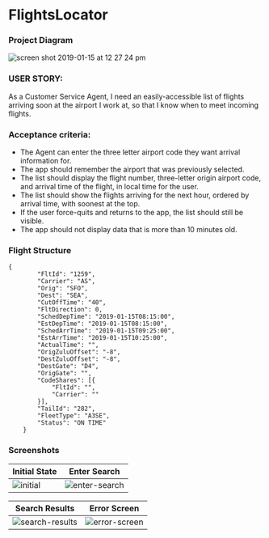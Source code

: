 # FlightsLocator


### Project Diagram

![screen shot 2019-01-15 at 12 27 24 pm](https://user-images.githubusercontent.com/6865674/51293692-d50a0980-19c4-11e9-8aa5-78622deac0c4.png)

### USER STORY:
 
As a Customer Service Agent, I need an easily-accessible list of flights arriving soon at the airport I work at, so that I know when to meet incoming flights.
 
### Acceptance criteria:
 
* The Agent can enter the three letter airport code they want arrival information for.
* The app should remember the airport that was previously selected.
* The list should display the flight number, three-letter origin airport code, and arrival time of the flight, in local time for the user.
* The list should show the flights arriving for the next hour, ordered by arrival time, with soonest at the top. 
* If the user force-quits and returns to the app, the list should still be visible.
* The app should not display data that is more than 10 minutes old.


### Flight Structure

```
{
		"FltId": "1259",
		"Carrier": "AS",
		"Orig": "SFO",
		"Dest": "SEA",
		"CutOffTime": "40",
		"FltDirection": 0,
		"SchedDepTime": "2019-01-15T08:15:00",
		"EstDepTime": "2019-01-15T08:15:00",
		"SchedArrTime": "2019-01-15T09:25:00",
		"EstArrTime": "2019-01-15T10:25:00",
		"ActualTime": "",
		"OrigZuluOffset": "-8",
		"DestZuluOffset": "-8",
		"DestGate": "D4",
		"OrigGate": "",
		"CodeShares": [{
			"FltId": "",
			"Carrier": ""
		}],
		"TailId": "282",
		"FleetType": "A3SE",
		"Status": "ON TIME"
	}
```

### Screenshots

| Initial State | Enter Search |
| --- | --- | 
| ![initial](https://user-images.githubusercontent.com/6865674/51293642-ac820f80-19c4-11e9-99da-d2ae0b23e06f.png) | ![enter-search](https://user-images.githubusercontent.com/6865674/51293648-b277f080-19c4-11e9-8757-d37cb396fb3c.png) |


| Search Results | Error Screen |
| --- | --- | 
| ![search-results](https://user-images.githubusercontent.com/6865674/51293653-b86dd180-19c4-11e9-8e4c-f4caf745530d.png) | ![error-screen](https://user-images.githubusercontent.com/6865674/51293661-bc015880-19c4-11e9-8453-66f806b0d53f.png) |








